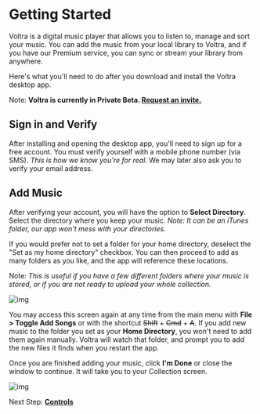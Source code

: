 # Getting Started

Voltra is a digital music player that allows you to listen to, manage and sort your music. You can add the music from your local library to Voltra, and if you have our Premium service, you can sync or stream your library from anywhere.

Here's what you'll need to do after you download and install the Voltra desktop app.

Note: **Voltra is currently in Private Beta. [Request an invite.](http://eepurl.com/bOh5G1)**

## Sign in and Verify

After installing and opening the desktop app, you'll need to sign up for a free account. You must verify yourself with a mobile phone number (via SMS). *This is how we know you're for real.* We may later also ask you to verify your email address.

## Add Music

After verifying your account, you will have the option to **Select Directory**. Select the directory where you keep your music. 
*Note: It can be an iTunes folder, our app won't mess with your directories.*

If you would prefer not to set a folder for your home directory, deselect the "Set as my home directory" checkbox. You can then proceed to add as many folders as you like, and the app will reference these locations. 

Note: *This is useful if you have a few different folders where your music is stored, or if you are not ready to upload your whole collection.*

![img](/screenshots/add-inprogress.png)

You may access this screen again at any time from the main menu with **File > Toggle Add Songs** or with the shortcut ~~Shift~~ + ~~Cmd~~ + ~~A~~. If you add new music to the folder you set as your **Home Directory**, you won't need to add them again manually. Voltra will watch that folder, and prompt you to add the new files it finds when you restart the app.

Once you are finished adding your music, click **I'm Done** or close the window to continue. It will take you to your Collection screen.

![img](https://www.voltra.co/screenshots/add.png)

Next Step: **[Controls](https://voltra.co/docs/controls/)**
